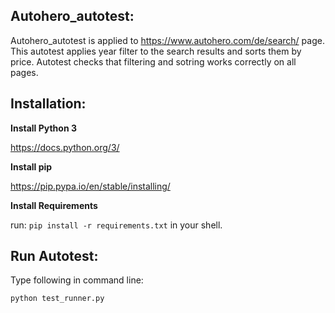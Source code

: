 **Autohero_autotest:**
-
Autohero_autotest is applied to https://www.autohero.com/de/search/ page. 
This autotest applies year filter to the search results and sorts them by price.
Autotest checks that filtering and sotring works correctly on all pages.


Installation:
-
**Install Python 3**

https://docs.python.org/3/

**Install pip**

https://pip.pypa.io/en/stable/installing/

**Install Requirements**

run: `pip install -r requirements.txt` in your shell.

Run Autotest:
-
Type following in command line: 

`python test_runner.py`

